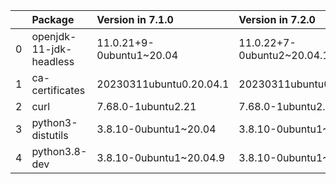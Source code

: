 <!-- markdown-link-check-disable -->

|    | Package                 | Version in 7.1.0         | Version in 7.2.0           | Status   |
|---:|:------------------------|:-------------------------|:---------------------------|:---------|
|  0 | openjdk-11-jdk-headless | 11.0.21+9-0ubuntu1~20.04 | 11.0.22+7-0ubuntu2~20.04.1 | UPDATED  |
|  1 | ca-certificates         | 20230311ubuntu0.20.04.1  | 20230311ubuntu0.20.04.1    |          |
|  2 | curl                    | 7.68.0-1ubuntu2.21       | 7.68.0-1ubuntu2.21         |          |
|  3 | python3-distutils       | 3.8.10-0ubuntu1~20.04    | 3.8.10-0ubuntu1~20.04      |          |
|  4 | python3.8-dev           | 3.8.10-0ubuntu1~20.04.9  | 3.8.10-0ubuntu1~20.04.9    |          |